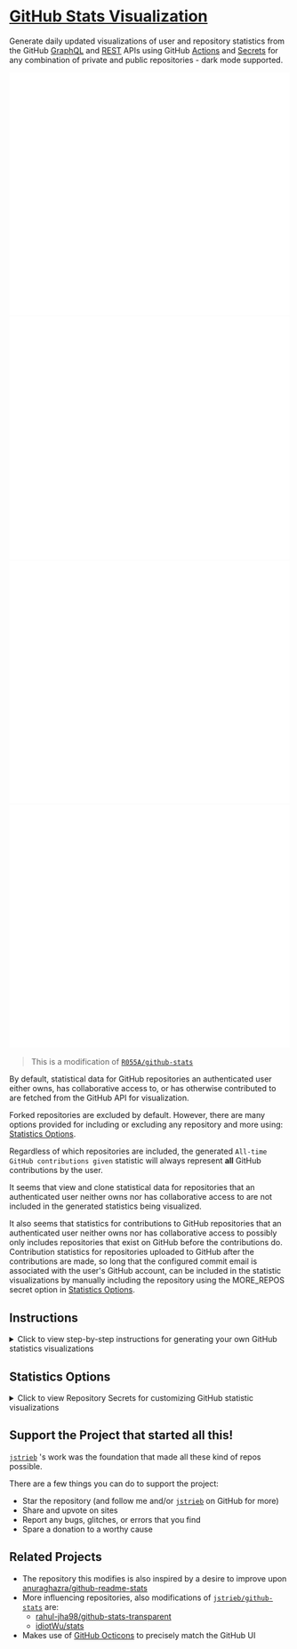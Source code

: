 # [GitHub Stats Visualization](https://github.com/R055A/GitStats)

Generate daily updated visualizations of user and repository statistics from the GitHub [GraphQL](https://docs.github.com/en/graphql) and [REST](https://docs.github.com/en/rest) APIs using GitHub [Actions](https://docs.github.com/en/actions) and [Secrets](https://docs.github.com/en/actions/security-guides/encrypted-secrets) for any combination of private and public repositories - dark mode supported.

![GitStats Overview - Light](https://raw.githubusercontent.com/alainQtec/GitStats/actions_branch/generated_images/overviewLightMode.svg#gh-light-mode-only)![GitStats Overview - Dark](https://raw.githubusercontent.com/alainQtec/GitStats/actions_branch/generated_images/overviewDarkMode.svg#gh-dark-mode-only)![GitStats Languages - Light](https://raw.githubusercontent.com/alainQtec/GitStats/actions_branch/generated_images/languagesLightMode.svg#gh-light-mode-only)![GitStats Languages - Dark](https://raw.githubusercontent.com/alainQtec/GitStats/actions_branch/generated_images/languagesDarkMode.svg#gh-dark-mode-only)

> This is a modification of [`R055A/github-stats`](https://github.com/R055A/GitStats)

By default, statistical data for GitHub repositories an authenticated user either owns, has collaborative access to, or has 
otherwise contributed to are fetched from the GitHub API for visualization. 

Forked repositories are excluded by default. However, there are many options provided for including or excluding any 
repository and more using: [Statistics Options](#statistics-options).

Regardless of which repositories are included, the generated `All-time GitHub contributions given` statistic 
will always represent **all** GitHub contributions by the user.

It seems that view and clone statistical data for repositories that an authenticated user neither owns nor has 
collaborative access to are not included in the generated statistics being visualized.

It also seems that statistics for contributions to GitHub repositories that an authenticated user neither owns nor has collaborative access to possibly only includes repositories that exist on GitHub before the contributions do. Contribution statistics for repositories uploaded to GitHub after the contributions are made, so long that the configured commit email is associated with the user's GitHub account, can be included in the statistic visualizations by manually including the repository using the MORE_REPOS secret option in [Statistics Options](#statistics-options).

## Instructions

<details>
<summary>Click to view step-by-step instructions for generating your own GitHub statistics visualizations
</summary>

### Copy Repository

1. Click either link to start generating your own GitHub statistic visualizations: 
   1. [Generate your own copy of this repository without the commit history](https://github.com/R055A/GitStats/generate)
      * *Note: the first GitHub Actions workflow initiated at creation of the copied repository is expected to fail*
   2. [Fork a copy of this repository with the commit history configured to sync changes](https://github.com/R055A/GitStats/fork)
      * *Note: this copies all branches including the `action_branch` with statistics, but this can be overwritten*

### Generate a New Personal Access Token

2. Generate a personal access token by following these steps:
   1. If you are logged in, click this link to: [generate a new token](https://github.com/settings/tokens/new)
      * *Otherwise, to learn how to generate a personal access token: [read these instructions](https://docs.github.com/en/github/authenticating-to-github/creating-a-personal-access-token)*
   2. Name the token
   3. Select your preferred '***Expiration***' date
   4. Select `repo` for '<u>**Full control of private repositories**</u>'
   5. Select `read:user` to '<u>**Read ALL user profile data**</u>'
   6. Click the '***Generate token***' button
   7. Copy the generated token - there is only one opportunity provided for this

### Create ACCESS_TOKEN Secret

3. Create a repository secret for the personal access token by following these steps:
   1. If this is your copy of the repository, click this link to: [create a new secret](../../settings/secrets/actions/new)
      * *Otherwise, go to repository **Settings**, click the **Secrets** option, then click **New repository secret***
   2. Name the new secret: `ACCESS_TOKEN`
   3. Enter the generated **[personal access token](#generate-a-new-personal-access-token)** as the '*Value*'

### Run GitHub Actions Workflow

4. Manually generate GitHub statistics visualizations:
   1. This can be done using any of the following two GitHub Actions workflows:
      1. For the **first time**, or to **reset stored statistics** (although this is done with every push to master):
         * Click the link to: [go to the **Generate Git Stats Images** GitHub Actions workflow](../../actions/workflows/non_auto_generate_stat_images.yml)
         > *This is required if the `actions_branch` branch is not created, as it is created when run*
      2. Otherwise, for **updating** generated statistics visualizations (although this is automatically done daily):
         * Click the link to: [go to the **Auto Update Stats Images** GitHub Actions workflow](../../actions/workflows/auto_update_stat_images.yml)
         > *This requires the `actions_branch` branch to first be created with generated statistics visualizations*
   2. With the GitHub Actions page open, click the '***Run workflow***' dropdown menu button
   3. Select `Branch: master` from the '***Use workflow from***' dropdown list
   4. Click the '***Run workflow***' button

### View Generated Statistics

5. Following the successful completion of a workflow, generated statistics visualizations can be viewed:
   1. In the `generated_images` directory in the `actions_branch` branch with the following image links:
      1. [Language statistics using @media prefers-color-scheme for dark and light mode - not tested](../../blob/actions_branch/generated_images/languages.svg)
      2. [Language statistics in *light* mode only](../../blob/actions_branch/generated_images/languagesLightMode.svg) 
      3. [Language statistics in **dark** mode only](../../blob/actions_branch/generated_images/languagesDarkMode.svg)
      4. [Overview statistics using @media prefers-color-scheme for dark and light mode - not tested](../../blob/actions_branch/generated_images/overview.svg)
      5. [Overview statistics in *light* mode only](../../blob/actions_branch/generated_images/overviewLightMode.svg)
      6. [Overview statistics in **dark** mode only](../../blob/actions_branch/generated_images/overviewDarkMode.svg)

### Display Generated Statistics

6. To display the generated statistics, constant URLs can be used for images that are updated daily:
   1. For a GitHub profile README.md, attach `#gh-light-mode-only` and `#gh-dark-mode-only` to light and dark raw image links, respectively, such as:
      1. For generated language statistics visualizations (replacing `<username>` with your GitHub username):
      ```md
      ![](https://raw.githubusercontent.com/<username>/GitStats/actions_branch/generated_images/languagesLightMode.svg#gh-light-mode-only)![](https://raw.githubusercontent.com/<username>/GitStats/actions_branch/generated_images/languagesDarkMode.svg#gh-dark-mode-only)
      ```
      2. For generated overview statistic visualizations (replacing `<username>` with your GitHub username):
      ```md
      ![](https://raw.githubusercontent.com/<username>/GitStats/actions_branch/generated_images/overviewLightMode.svg#gh-light-mode-only)![](https://raw.githubusercontent.com/<username>/GitStats/actions_branch/generated_images/overviewDarkMode.svg#gh-dark-mode-only)
      ```
   2. For websites, use the **raw** image URLs for any suitable image from the above [View Generated Statistics](#view-generated-statistics) links.
</details>

## Statistics Options

<details>
<summary>Click to view Repository Secrets for customizing GitHub statistic visualizations
</summary>

* Secret *Name*: `EXCLUDED`
  * for excluding listed repositories from being included in the generated statistic visualizations
  * enter *Value* in the following format (separated by commas):
    * `[owner/repo],[owner/repo],...,[owner/repo]`
  * example:
    * `jstrieb/github-stats,rahul-jha98/github-stats-transparent,idiotWu/stats`
* Secret *Name*: `ONLY_INCLUDED`
  * for **ONLY** including listed repositories in the generated statistic visualizations
  * enter *Value* in the following format (separated by commas):
    * `[owner/repo],[owner/repo],...,[owner/repo]`
  * example:
    * `R055A/GitStats,R055A/R055A`
* Secret *Name* `EXCLUDED_LANGS`
  * for excluding listed languages from being included in the generated statistic visualizations
  * enter *Value* in the following format (separated by commas):
    * `[language],[language],...,[language]`
  * example:
    * `HTML,Jupyter Notebook,Makefile,Dockerfile`
* Secret *Name* `INCLUDE_FORKED_REPOS`
  * for including forked repositories in the generated statistic visualizations
    - `false` by default
  * enter *Value* in the following format:
    * `<boolean>`
  * examples:
    * `true`
* Secret *Name* `EXCLUDE_CONTRIB_REPOS`
  * for excluding repositories (pull request) contributed to in the generated statistic visualizations
    - `false` by default
  * enter *Value* in the following format:
    * `<boolean>`
  * examples:
    * `true`
* Secret *Name* `EXCLUDE_ARCHIVE_REPOS`
  * for excluding archived repositories in the generated statistic visualizations
    - `false` by default
  * enter *Value* in the following format:
    * `<boolean>`
  * examples:
    * `true`
* Secret *Name* `EXCLUDE_PRIVATE_REPOS`
  * for excluding private repositories in the generated statistic visualizations
    - `false` by default
  * enter *Value* in the following format:
    * `<boolean>`
  * examples:
    * `true`
* Secret *Name* `EXCLUDE_PUBLIC_REPOS`
  * for excluding public repositories in the generated statistic visualizations
    - `false` by default
  * enter *Value* in the following format:
    * `<boolean>`
  * examples:
    * `true`
* Secret *Name* `MORE_REPOS`
  * for including repositories that are otherwise not included in the generated statistic visualizations
    - such as imported repositories with contributions
  * enter *Value* in the following format (separated by commas):
    * `[owner/repo],[owner/repo],...,[owner/repo]`
  * example:
    * `R055A/GitStats,R055A/R055A`
* Secret *Name* `MORE_COLLABS`
  * for adding a constant value to the generated repository collaborators statistic
    - such as for collaborators that are otherwise not represented
  * enter *Value* in the following format:
    * `<int>`
  * example:
    * `4`
* Secret *Name* `STORE_REPO_CLONES`
  * for storing generated repository clone statistic visualization data beyond the 14 day-limit GitHub API allows 
    - `true` by default
  * enter *Value* in the following format:
    * `<boolean>`
  * examples:
    * `false`
* Secret *Name* `STORE_REPO_VIEWS`
  * for storing generated repository view statistic visualization data beyond the 14 day-limit GitHub API allows 
    - `true` by default
  * enter *Value* in the following format:
    * `<boolean>`
  * examples:
    * `false`
* Secret *Name* `REPO_VIEWS`
  * for adding a constant value to the generated repository view statistics
    - such as for when the stored data is reset or when importing stat data from elsewhere
    - requires being removed within 14 days after the first workflow is run (with `LAST_VIEWED`)
    - requires corresponding `LAST_VIEWED` and `FIRST_VIEWED` Secrets
  * enter *Value* in the following format:
    * `<int>`
  * example:
    * `5000`
* Secret *Name* `LAST_VIEWED`
  * for updating the date the generated repository view statistics data is added to storage from
    - such as for when the stored data is reset or when importing stat data from elsewhere
    - requires being removed within 14 days after the first workflow is run (with `REPO_VIEWS`)
    - may require corresponding `REPO_VIEWS` and `FIRST_VIEWED` Secrets
  * enter *Value* in the following format:
    * `YYYY-MM-DD`
  * example:
    * `2020-10-01`
* Secret *Name* `FIRST_VIEWED`
  * for updating the '*as of*' date the generated repository view statistics data is stored from
    - such as for when the stored data is reset or when importing stat data from elsewhere
    - may require corresponding `REPO_VIEWS` and `LAST_VIEWED` Secrets
  * enter *Value* in the following format:
    * `YYYY-MM-DD`
  * example:
    * `2021-03-31`
* Secret *Name* `REPO_CLONES`
  * for adding a constant value to the generated repository clone statistics
    - such as for when the stored data is reset or when importing stat data from elsewhere
    - requires being removed within 14 days after the first workflow is run (with `LAST_CLONED`)
    - requires corresponding `LAST_CLONED` and `FIRST_CLONED` Secrets
  * enter *Value* in the following format:
    * `<int>`
  * example:
    * `2500`
* Secret *Name* `LAST_CLONED`
  * for updating the date the generated repository clone statistics data is added to storage from
    - such as for when the stored data is reset or when importing stat data from elsewhere
    - requires being removed within 14 days after the first workflow is run (with `REPO_CLONES`)
    - may require corresponding `REPO_CLONES` and `FIRST_CLONED` Secrets
  * enter *Value* in the following format:
    * `YYYY-MM-DD`
  * example:
    * `2020-10-01`
* Secret *Name* `FIRST_CLONED`
  * for updating the '*as of*' date the generated repository clone statistics data is stored from
    - such as for when the stored data is reset or when importing stat data from elsewhere
    - may require corresponding `REPO_CLONES` and `LAST_CLONED` Secrets
  * enter *Value* in the following format:
    * `YYYY-MM-DD`
  * example:
    * `2021-04-01`
</details>

## Support the Project that started all this!

[`jstrieb`](https://github.com/jstrieb) 's work was the foundation that made all these kind of repos possible.
   
There are a few things you can do to support the project:

- Star the repository (and follow me and/or [`jstrieb`](https://github.com/jstrieb) on GitHub for more)
- Share and upvote on sites
- Report any bugs, glitches, or errors that you find
- Spare a donation to a worthy cause

## Related Projects
 - The repository this modifies is also inspired by a desire to improve upon
  [anuraghazra/github-readme-stats](https://github.com/anuraghazra/github-readme-stats)
 - More influencing repositories, also modifications of [`jstrieb/github-stats`](https://github.com/jstrieb/github-stats) are:
   - [rahul-jha98/github-stats-transparent](https://github.com/rahul-jha98/github-stats-transparent)
   - [idiotWu/stats](https://github.com/idiotWu/stats)
 - Makes use of [GitHub Octicons](https://primer.style/octicons/) to precisely
   match the GitHub UI
